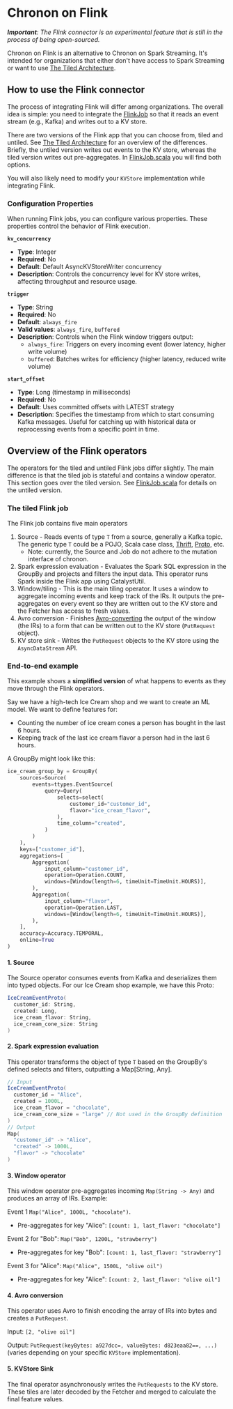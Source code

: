# Chronon on Flink

_**Important**: The Flink connector is an experimental feature that is still in the process of being open-sourced._

Chronon on Flink is an alternative to Chronon on Spark Streaming. It's intended for organizations that either don't have
access to Spark Streaming or want to use [The Tiled Architecture](../Tiled_Architecture.md).

## How to use the Flink connector

The process of integrating Flink will differ among organizations. The overall idea is simple: you need to integrate
the [FlinkJob](https://github.com/zipline-ai/chronon/blob/master/flink/src/main/scala/ai/chronon/flink/FlinkJob.scala) so
that it reads an event stream (e.g., Kafka) and writes out to a KV store.

There are two versions of the Flink app that you can choose from, tiled and untiled.
See [The Tiled Architecture](../Tiled_Architecture.md) for an overview of the differences. Briefly, the untiled version
writes out events to the KV store, whereas the tiled version writes out pre-aggregates.
In [FlinkJob.scala](https://github.com/zipline-ai/chronon/blob/master/flink/src/main/scala/ai/chronon/flink/FlinkJob.scala)
you will find both options.

You will also likely need to modify your `KVStore` implementation while integrating Flink.

### Configuration Properties

When running Flink jobs, you can configure various properties. These properties control the behavior of Flink execution.

**`kv_concurrency`**
- **Type**: Integer
- **Required**: No
- **Default**: Default AsyncKVStoreWriter concurrency
- **Description**: Controls the concurrency level for KV store writes, affecting throughput and resource usage.

**`trigger`**
- **Type**: String
- **Required**: No
- **Default**: `always_fire`
- **Valid values**: `always_fire`, `buffered`
- **Description**: Controls when the Flink window triggers output:
  - `always_fire`: Triggers on every incoming event (lower latency, higher write volume)
  - `buffered`: Batches writes for efficiency (higher latency, reduced write volume)

**`start_offset`**
- **Type**: Long (timestamp in milliseconds)
- **Required**: No
- **Default**: Uses committed offsets with LATEST strategy
- **Description**: Specifies the timestamp from which to start consuming Kafka messages. Useful for catching up with historical data or reprocessing events from a specific point in time.

## Overview of the Flink operators

The operators for the tiled and untiled Flink jobs differ slightly. The main difference is that the tiled job is
stateful and contains a window operator. This section goes over the tiled version.
See [FlinkJob.scala](https://github.com/zipline-ai/chronon/blob/master/flink/src/main/scala/ai/chronon/flink/FlinkJob.scala)
for details on the untiled version.

### The tiled Flink job

The Flink job contains five main operators

1. Source - Reads events of type `T` from a source, generally a Kafka topic. The generic type `T` could be a POJO, Scala
   case class, [Thrift](https://thrift.apache.org/), [Proto](https://protobuf.dev/), etc.
    - Note: currently, the Source and Job do not adhere to the mutation interface of chronon.
2. Spark expression evaluation - Evaluates the Spark SQL expression in the GroupBy and projects and filters the input
   data. This operator runs Spark inside the Flink app using CatalystUtil.
3. Window/tiling - This is the main tiling operator. It uses a window to aggregate incoming events and keep track of the
   IRs. It outputs the pre-aggregates on every event so they are written out to the KV store and the Fetcher has access
   to fresh values.
4. Avro conversion - Finishes [Avro-converting](https://avro.apache.org/) the output of the window (the IRs) to a form
   that can be written out to the KV store (`PutRequest` object).
5. KV store sink - Writes the `PutRequest` objects to the KV store using the `AsyncDataStream` API.

### End-to-end example

This example shows a **simplified version** of what happens to events as they move through the Flink operators.

Say we have a high-tech Ice Cream shop and we want to create an ML model. We want to define features for:

- Counting the number of ice cream cones a person has bought in the last 6 hours.
- Keeping track of the last ice cream flavor a person had in the last 6 hours.

A GroupBy might look like this:

```python
ice_cream_group_by = GroupBy(
    sources=Source(
        events=ttypes.EventSource(
            query=Query(
                selects=select(
                    customer_id="customer_id",
                    flavor="ice_cream_flavor",
                ),
                time_column="created",
            )
        )
    ),
    keys=["customer_id"],
    aggregations=[
        Aggregation(
            input_column="customer_id",
            operation=Operation.COUNT,
            windows=[Window(length=6, timeUnit=TimeUnit.HOURS)],
        ),
        Aggregation(
            input_column="flavor",
            operation=Operation.LAST,
            windows=[Window(length=6, timeUnit=TimeUnit.HOURS)],
        ),
    ],
    accuracy=Accuracy.TEMPORAL,
    online=True
)
```

#### 1. Source

The Source operator consumes events from Kafka and deserializes them into typed objects. For our Ice Cream shop example,
we have this Proto:

```Scala
IceCreamEventProto(
  customer_id: String,
  created: Long,
  ice_cream_flavor: String,
  ice_cream_cone_size: String
)
```

#### 2. Spark expression evaluation

This operator transforms the object of type `T` based on the GroupBy's defined selects and filters, outputting a
Map[String, Any].

```scala
// Input
IceCreamEventProto(
  customer_id = "Alice",
  created = 1000L,
  ice_cream_flavor = "chocolate",
  ice_cream_cone_size = "large" // Not used in the GroupBy definition
)
// Output
Map(
  "customer_id" -> "Alice",
  "created" -> 1000L,
  "flavor" -> "chocolate"
)
```

#### 3. Window operator

This window operator pre-aggregates incoming `Map(String -> Any)` and produces an array of IRs. Example:

Event 1 `Map("Alice", 1000L, "chocolate")`.

- Pre-aggregates for key "Alice": `[count: 1, last_flavor: "chocolate"]`

Event 2 for "Bob": `Map("Bob", 1200L, "strawberry")`

- Pre-aggregates for key "Bob": `[count: 1, last_flavor: "strawberry"]`

Event 3 for "Alice": `Map("Alice", 1500L, "olive oil")`

- Pre-aggregates for key "Alice": `[count: 2, last_flavor: "olive oil"]`

#### 4. Avro conversion

This operator uses Avro to finish encoding the array of IRs into bytes and creates a `PutRequest`.

Input: `[2, "olive oil"]`

Output: `PutRequest(keyBytes: a927dcc=, valueBytes: d823eaa82==, ...)` (varies depending on your specific `KVStore`
implementation).

#### 5. KVStore Sink

The final operator asynchronously writes the `PutRequests` to the KV store. These tiles are later decoded by the Fetcher
and merged to calculate the final feature values.